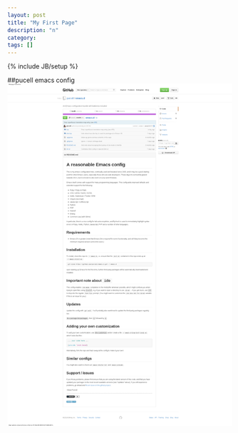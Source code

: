 ```yaml
---
layout: post
title: "My First Page"
description: "n"
category: 
tags: []
---
```

{% include JB/setup %}

##pucell emacs config
<img src="img/purcell_emacs.png"/>
